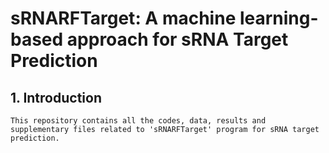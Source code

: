 # sRNARFTarget: A machine learning-based approach for sRNA Target Prediction #
  
  ## 1. Introduction

    This repository contains all the codes, data, results and supplementary files related to 'sRNARFTarget' program for sRNA target prediction.
